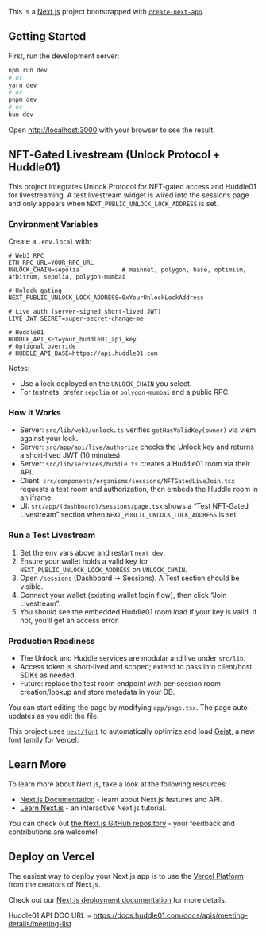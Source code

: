 
This is a [Next.js](https://nextjs.org) project bootstrapped with [`create-next-app`](https://nextjs.org/docs/app/api-reference/cli/create-next-app).

## Getting Started

First, run the development server:


```bash
npm run dev
# or
yarn dev
# or
pnpm dev
# or
bun dev


```

Open [http://localhost:3000](http://localhost:3000) with your browser to see the result.

## NFT‑Gated Livestream (Unlock Protocol + Huddle01)

This project integrates Unlock Protocol for NFT‑gated access and Huddle01 for livestreaming. A test livestream widget is wired into the sessions page and only appears when `NEXT_PUBLIC_UNLOCK_LOCK_ADDRESS` is set.

### Environment Variables

Create a `.env.local` with:

```
# Web3 RPC
ETH_RPC_URL=YOUR_RPC_URL
UNLOCK_CHAIN=sepolia            # mainnet, polygon, base, optimism, arbitrum, sepolia, polygon-mumbai

# Unlock gating
NEXT_PUBLIC_UNLOCK_LOCK_ADDRESS=0xYourUnlockLockAddress

# Live auth (server-signed short-lived JWT)
LIVE_JWT_SECRET=super-secret-change-me

# Huddle01
HUDDLE_API_KEY=your_huddle01_api_key
# Optional override
# HUDDLE_API_BASE=https://api.huddle01.com
```

Notes:
- Use a lock deployed on the `UNLOCK_CHAIN` you select.
- For testnets, prefer `sepolia` or `polygon-mumbai` and a public RPC.

### How it Works

- Server: `src/lib/web3/unlock.ts` verifies `getHasValidKey(owner)` via viem against your lock.
- Server: `src/app/api/live/authorize` checks the Unlock key and returns a short‑lived JWT (10 minutes).
- Server: `src/lib/services/huddle.ts` creates a Huddle01 room via their API.
- Client: `src/components/organisms/sessions/NFTGatedLiveJoin.tsx` requests a test room and authorization, then embeds the Huddle room in an iframe.
- UI: `src/app/(dashboard)/sessions/page.tsx` shows a “Test NFT‑Gated Livestream” section when `NEXT_PUBLIC_UNLOCK_LOCK_ADDRESS` is set.

### Run a Test Livestream

1. Set the env vars above and restart `next dev`.
2. Ensure your wallet holds a valid key for `NEXT_PUBLIC_UNLOCK_LOCK_ADDRESS` on `UNLOCK_CHAIN`.
3. Open `/sessions` (Dashboard → Sessions). A Test section should be visible.
4. Connect your wallet (existing wallet login flow), then click “Join Livestream”.
5. You should see the embedded Huddle01 room load if your key is valid. If not, you’ll get an access error.

### Production Readiness

- The Unlock and Huddle services are modular and live under `src/lib`.
- Access token is short‑lived and scoped; extend to pass into client/host SDKs as needed.
- Future: replace the test room endpoint with per‑session room creation/lookup and store metadata in your DB.

You can start editing the page by modifying `app/page.tsx`. The page auto-updates as you edit the file.

This project uses [`next/font`](https://nextjs.org/docs/app/building-your-application/optimizing/fonts) to automatically optimize and load [Geist](https://vercel.com/font), a new font family for Vercel.

## Learn More

To learn more about Next.js, take a look at the following resources:

- [Next.js Documentation](https://nextjs.org/docs) - learn about Next.js features and API.
- [Learn Next.js](https://nextjs.org/learn) - an interactive Next.js tutorial.

You can check out [the Next.js GitHub repository](https://github.com/vercel/next.js) - your feedback and contributions are welcome!

## Deploy on Vercel

The easiest way to deploy your Next.js app is to use the [Vercel Platform](https://vercel.com/new?utm_medium=default-template&filter=next.js&utm_source=create-next-app&utm_campaign=create-next-app-readme) from the creators of Next.js.

Check out our [Next.js deployment documentation](https://nextjs.org/docs/app/building-your-application/deploying) for more details.

Huddle01 API DOC URL = https://docs.huddle01.com/docs/apis/meeting-details/meeting-list
